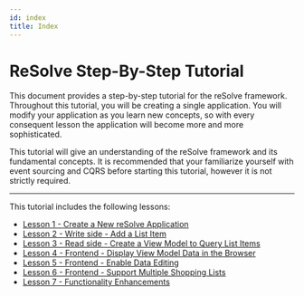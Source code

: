 ```yaml
---
id: index
title: Index
---
```


# ReSolve Step-By-Step Tutorial

This document provides a step-by-step tutorial for the reSolve framework.
Throughout this tutorial, you will be creating a single application. You will modify your application as you learn new concepts, so with every consequent lesson the application will become more and more sophisticated.

This tutorial will give an understanding of the reSolve framework and its fundamental concepts. It is recommended that your familiarize yourself with event sourcing and CQRS before starting this tutorial, however it is not strictly required.

---

This tutorial includes the following lessons:

- [Lesson 1 - Create a New reSolve Application](lesson-1.md)
- [Lesson 2 - Write side - Add a List Item](lesson-2.md)
- [Lesson 3 - Read side - Create a View Model to Query List Items](lesson-3.md)
- [Lesson 4 - Frontend - Display View Model Data in the Browser](lesson-4.md)
- [Lesson 5 - Frontend - Enable Data Editing](lesson-5.md)
- [Lesson 6 - Frontend - Support Multiple Shopping Lists](lesson-6.md)
- [Lesson 7 - Functionality Enhancements](lesson-7.md)
